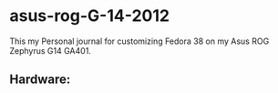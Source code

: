 # asus-rog-G-14-2012

This my Personal journal for customizing Fedora 38 on my Asus ROG Zephyrus G14 GA401.

Hardware:
-
